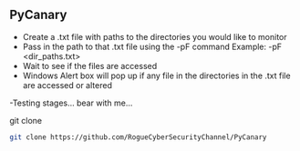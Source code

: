 PyCanary 
----------------------------

- Create a .txt file with paths to the directories you would like to monitor
- Pass in the path to that .txt file using the -pF command Example: -pF <dir_paths.txt> 
- Wait to see if the files are accessed
- Windows Alert box will pop up if any file in the directories in the .txt file are accessed or altered

-Testing stages... bear with me...

git clone
```sh
git clone https://github.com/RogueCyberSecurityChannel/PyCanary
```
